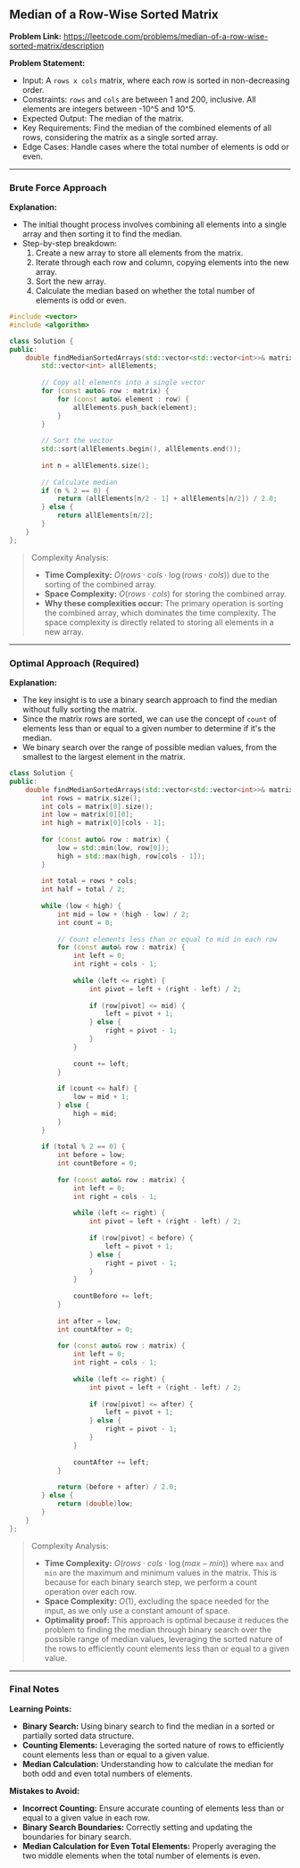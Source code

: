 ## Median of a Row-Wise Sorted Matrix

**Problem Link:** https://leetcode.com/problems/median-of-a-row-wise-sorted-matrix/description

**Problem Statement:**
- Input: A `rows x cols` matrix, where each row is sorted in non-decreasing order.
- Constraints: `rows` and `cols` are between 1 and 200, inclusive. All elements are integers between -10^5 and 10^5.
- Expected Output: The median of the matrix.
- Key Requirements: Find the median of the combined elements of all rows, considering the matrix as a single sorted array.
- Edge Cases: Handle cases where the total number of elements is odd or even.

---

### Brute Force Approach

**Explanation:**
- The initial thought process involves combining all elements into a single array and then sorting it to find the median.
- Step-by-step breakdown:
  1. Create a new array to store all elements from the matrix.
  2. Iterate through each row and column, copying elements into the new array.
  3. Sort the new array.
  4. Calculate the median based on whether the total number of elements is odd or even.

```cpp
#include <vector>
#include <algorithm>

class Solution {
public:
    double findMedianSortedArrays(std::vector<std::vector<int>>& matrix) {
        std::vector<int> allElements;
        
        // Copy all elements into a single vector
        for (const auto& row : matrix) {
            for (const auto& element : row) {
                allElements.push_back(element);
            }
        }
        
        // Sort the vector
        std::sort(allElements.begin(), allElements.end());
        
        int n = allElements.size();
        
        // Calculate median
        if (n % 2 == 0) {
            return (allElements[n/2 - 1] + allElements[n/2]) / 2.0;
        } else {
            return allElements[n/2];
        }
    }
};
```

> Complexity Analysis:
> - **Time Complexity:** $O(rows \cdot cols \cdot \log(rows \cdot cols))$ due to the sorting of the combined array.
> - **Space Complexity:** $O(rows \cdot cols)$ for storing the combined array.
> - **Why these complexities occur:** The primary operation is sorting the combined array, which dominates the time complexity. The space complexity is directly related to storing all elements in a new array.

---

### Optimal Approach (Required)

**Explanation:**
- The key insight is to use a binary search approach to find the median without fully sorting the matrix.
- Since the matrix rows are sorted, we can use the concept of `count` of elements less than or equal to a given number to determine if it's the median.
- We binary search over the range of possible median values, from the smallest to the largest element in the matrix.

```cpp
class Solution {
public:
    double findMedianSortedArrays(std::vector<std::vector<int>>& matrix) {
        int rows = matrix.size();
        int cols = matrix[0].size();
        int low = matrix[0][0];
        int high = matrix[0][cols - 1];
        
        for (const auto& row : matrix) {
            low = std::min(low, row[0]);
            high = std::max(high, row[cols - 1]);
        }
        
        int total = rows * cols;
        int half = total / 2;
        
        while (low < high) {
            int mid = low + (high - low) / 2;
            int count = 0;
            
            // Count elements less than or equal to mid in each row
            for (const auto& row : matrix) {
                int left = 0;
                int right = cols - 1;
                
                while (left <= right) {
                    int pivot = left + (right - left) / 2;
                    
                    if (row[pivot] <= mid) {
                        left = pivot + 1;
                    } else {
                        right = pivot - 1;
                    }
                }
                
                count += left;
            }
            
            if (count <= half) {
                low = mid + 1;
            } else {
                high = mid;
            }
        }
        
        if (total % 2 == 0) {
            int before = low;
            int countBefore = 0;
            
            for (const auto& row : matrix) {
                int left = 0;
                int right = cols - 1;
                
                while (left <= right) {
                    int pivot = left + (right - left) / 2;
                    
                    if (row[pivot] < before) {
                        left = pivot + 1;
                    } else {
                        right = pivot - 1;
                    }
                }
                
                countBefore += left;
            }
            
            int after = low;
            int countAfter = 0;
            
            for (const auto& row : matrix) {
                int left = 0;
                int right = cols - 1;
                
                while (left <= right) {
                    int pivot = left + (right - left) / 2;
                    
                    if (row[pivot] <= after) {
                        left = pivot + 1;
                    } else {
                        right = pivot - 1;
                    }
                }
                
                countAfter += left;
            }
            
            return (before + after) / 2.0;
        } else {
            return (double)low;
        }
    }
};
```

> Complexity Analysis:
> - **Time Complexity:** $O(rows \cdot cols \cdot \log(max - min))$ where `max` and `min` are the maximum and minimum values in the matrix. This is because for each binary search step, we perform a count operation over each row.
> - **Space Complexity:** $O(1)$, excluding the space needed for the input, as we only use a constant amount of space.
> - **Optimality proof:** This approach is optimal because it reduces the problem to finding the median through binary search over the possible range of median values, leveraging the sorted nature of the rows to efficiently count elements less than or equal to a given value.

---

### Final Notes

**Learning Points:**
- **Binary Search:** Using binary search to find the median in a sorted or partially sorted data structure.
- **Counting Elements:** Leveraging the sorted nature of rows to efficiently count elements less than or equal to a given value.
- **Median Calculation:** Understanding how to calculate the median for both odd and even total numbers of elements.

**Mistakes to Avoid:**
- **Incorrect Counting:** Ensure accurate counting of elements less than or equal to a given value in each row.
- **Binary Search Boundaries:** Correctly setting and updating the boundaries for binary search.
- **Median Calculation for Even Total Elements:** Properly averaging the two middle elements when the total number of elements is even.